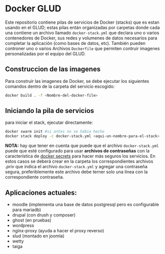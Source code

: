 # Docker GLUD

Este repositorio contiene pilas de servicios de Docker (stacks) que es estan usando en el GLUD; 
estas pilas entán organizadas por carpetas donde cada una contiene un archivo llamado `docker-stack.yml` que declara uno o varios
contenedores de Docker, sus redes y volumenes de datos necesarios para completar la aplicación (como bases de datos, etc).
También pueden controner uno o varios Archivos `Dockerfile` que permiten contruir imagenes personalizadas por el equipo del GLUD.

## Construccion de las imagenes

Para construir las imagenes de Docker, se debe ejecutar los siguientes comandos dentro de la carpeta del servicio escogido:

```bash
docker build . -f <Nombre-del-docker-file>
```
## Iniciando la pila de servicios

para iniciar el stack, ejecutar directamente:

```bash
docker swarm init #si antes no se habia hecho
docker stack deploy -c docker-stack.yml <aqui-un-nombre-para-el-stack>
```

**NOTA:**
hay que tener en cuenta que puede que el archivo `docker-stack.yml` puede que esté configurado para usar **archivos de contraseñas** con la característica
de [docker secrets](https://docs.docker.com/engine/swarm/secrets/) para hacer más seguros los servicios. En estos casos se deberá crear en la carpeta los
correspondientes archivos *.priv* que indica el archivo `docker-stack.yml` y agregar una contraseña segura, preferiblemente este archivo debe terner solo
una línea con la correspondiente contraseña.

## Aplicaciones actuales:

- moodle (implementa una base de datos postgresql pero es configurable para mariadb)
- drupal (con drush y composer)
- ghost (en pruebas)
- wordpress
- nginx-proxy (ayuda a hacer el proxy reverso)
- slud (montado en joomla)
- wetty
- taiga
